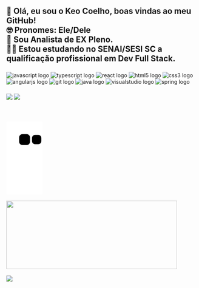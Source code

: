 <h2 align="left">👋 Olá, eu sou o Keo Coelho, boas vindas ao meu GitHub!<br>🤓 Pronomes: Ele/Dele<br>🚀 Sou Analista de EX Pleno.<br> 👨‍💻 Estou estudando no SENAI/SESI SC a qualificação profissional em Dev Full Stack.</h2>

###

<div align="left">
  <img src="https://cdn.jsdelivr.net/gh/devicons/devicon/icons/javascript/javascript-original.svg" height="30" width="42" alt="javascript logo"  />
  <img src="https://cdn.jsdelivr.net/gh/devicons/devicon/icons/typescript/typescript-plain.svg" height="30" width="42" alt="typescript logo"  />
  <img src="https://cdn.jsdelivr.net/gh/devicons/devicon/icons/react/react-original.svg" height="30" width="42" alt="react logo"  />
  <img src="https://cdn.jsdelivr.net/gh/devicons/devicon/icons/html5/html5-original.svg" height="30" width="42" alt="html5 logo"  />
  <img src="https://cdn.jsdelivr.net/gh/devicons/devicon/icons/css3/css3-original.svg" height="30" width="42" alt="css3 logo"  />
  <img src="https://cdn.jsdelivr.net/gh/devicons/devicon/icons/angularjs/angularjs-original.svg" height="30" width="42" alt="angularjs logo"  />
  <img src="https://cdn.jsdelivr.net/gh/devicons/devicon/icons/git/git-original.svg" height="30" width="42" alt="git logo"  />
  <img src="https://cdn.jsdelivr.net/gh/devicons/devicon/icons/java/java-original.svg" height="30" width="42" alt="java logo"  />
  <img src="https://cdn.jsdelivr.net/gh/devicons/devicon/icons/visualstudio/visualstudio-plain.svg" height="30" width="42" alt="visualstudio logo"  />
  <img src="https://cdn.jsdelivr.net/gh/devicons/devicon/icons/spring/spring-original.svg" height="30" width="42" alt="spring logo"  />
</div>

###

<div> 
 <a href = "mailto:keoxcoelho@gmail.com"><img src="https://img.shields.io/badge/-Gmail-%23333?style=for-the-badge&logo=gmail&logoColor=white" target="_blank"></a>
  <a href="https://www.linkedin.com/in/keocoelho/" target="_blank"><img src="https://img.shields.io/badge/-LinkedIn-%230077B5?style=for-the-badge&logo=linkedin&logoColor=white" target="_blank"></a> 
</div>

###

<br clear="both">

![Snake animation](https://github.com/EdvanLSBJunior/EdvanLSBJunior/blob/output/github-contribution-grid-snake.svg)

<div>
  <a href="https://github.com/keoxcoelho">
  <p>    
  <img width="450em" height="180em" src="https://github-readme-stats.vercel.app/api?username=keoxcoelho&show_icons=true&theme=radical&include_all_commits=true&count_private=true"/>
  </p>  
<!--   <p>
    <img width="450em" height="180em" src="https://github-readme-stats.vercel.app/api/top-langs/?username=EdvanLSBJunior&layout=compact&langs_count=7&theme=radical"/>
  </p>   -->
  <p>
    <img src = "https://github-readme-stats.vercel.app/api/top-langs/?username=keoxcoelho&hide=html&theme=radical">
  </p>
</div>


###
